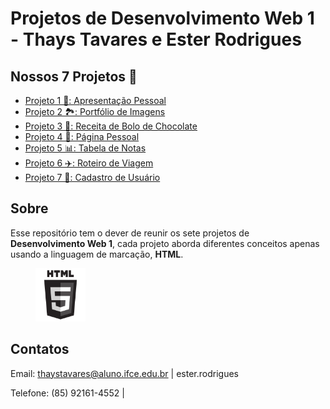 # Projetos de Desenvolvimento Web 1 - Thays Tavares e Ester Rodrigues
## Nossos 7 Projetos 🚀

 - [Projeto 1 📝: Apresentação Pessoal](https://ThaysTavaress.github.io/Projeto01/)
 - [Projeto 2 🏞: Portfólio de Imagens](https://ThaysTavaress.github.io/Projeto02/)
 - [Projeto 3 🍫: Receita de Bolo de Chocolate](https://ThaysTavaress.github.io/Projeto03/)
 - [Projeto 4 📃: Página Pessoal](https://ThaysTavaress.github.io/Projeto04/)
 - [Projeto 5 📊: Tabela de Notas](https://ThaysTavaress.github.io/Projeto05/)
 - [Projeto 6 ✈️: Roteiro de Viagem](https://ThaysTavaress.github.io/Projeto06/)
 - [Projeto 7 📄: Cadastro de Usuário](https://ThaysTavaress.github.io/Projeto07/)

## Sobre 
Esse repositório tem o dever de reunir os sete projetos de <b>Desenvolvimento Web 1</b>, cada projeto aborda diferentes conceitos apenas usando a linguagem de marcação, <b>HTML</b>.

<figure>
    <img src="img/HTML.png" width="80" height="85">
</figure>

## Contatos
Email: thaystavares@aluno.ifce.edu.br | ester.rodrigues

Telefone: (85) 92161-4552 |
